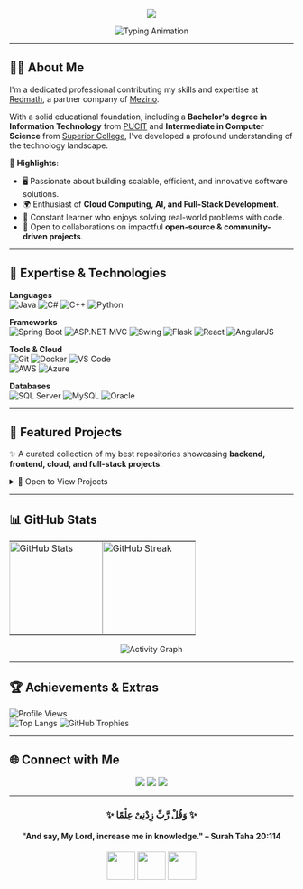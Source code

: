 <!-- Header with Typing Effect -->
<p align="center">
  <img src="https://capsule-render.vercel.app/api?type=waving&color=1E90FF&height=150&section=header&text=Hi,%20I'm%20Hassan%20Raza%20👋&fontSize=30&fontColor=ffffff" />
</p>

<p align="center">
  <img src="https://readme-typing-svg.demolab.com?font=Fira+Code&weight=500&size=20&duration=2000&pause=600&color=1E90FF&center=true&vCenter=true&width=700&lines=IT+Professional+@+Mezino;Contributor+@+Redmath;Java+%26+Spring+Boot+Developer;Innovator+and+Lifelong+Learner;Passionate+about+Knowledge+Sharing" alt="Typing Animation" />
</p>

---

## 👨‍💻 About Me  
I'm a dedicated professional contributing my skills and expertise at [Redmath](https://www.redmath.com/), a partner company of [Mezino](https://www.mezino.com/).  

With a solid educational foundation, including a **Bachelor's degree in Information Technology** from [PUCIT](https://www.pucit.edu.pk/) and **Intermediate in Computer Science** from [Superior College](https://www.superiorcolleges.edu.pk/), I've developed a profound understanding of the technology landscape.  

🌟 **Highlights**:  
- 🖥️ Passionate about building scalable, efficient, and innovative software solutions.  
- 🌍 Enthusiast of **Cloud Computing, AI, and Full-Stack Development**.  
- 🎯 Constant learner who enjoys solving real-world problems with code.  
- 🤝 Open to collaborations on impactful **open-source & community-driven projects**.  

---

## 🔧 Expertise & Technologies  

**Languages**  
![Java](https://img.shields.io/badge/Java-%23ED8B00.svg?style=for-the-badge&logo=openjdk&logoColor=white)
![C#](https://img.shields.io/badge/C%23-%23239120.svg?style=for-the-badge&logo=csharp&logoColor=white)
![C++](https://img.shields.io/badge/C++-%2300599C.svg?style=for-the-badge&logo=cplusplus&logoColor=white)
![Python](https://img.shields.io/badge/Python-%233776AB.svg?style=for-the-badge&logo=python&logoColor=white)

**Frameworks**  
![Spring Boot](https://img.shields.io/badge/SpringBoot-%236DB33F.svg?style=for-the-badge&logo=springboot&logoColor=white)
![ASP.NET MVC](https://img.shields.io/badge/ASP.NET-%235C2D91.svg?style=for-the-badge&logo=.net&logoColor=white)
![Swing](https://img.shields.io/badge/Java%20Swing-%23ED8B00.svg?style=for-the-badge&logo=java&logoColor=white)
![Flask](https://img.shields.io/badge/Flask-%23000000.svg?style=for-the-badge&logo=flask&logoColor=white)
![React](https://img.shields.io/badge/React-%2361DAFB.svg?style=for-the-badge&logo=react&logoColor=black)
![AngularJS](https://img.shields.io/badge/AngularJS-%23DD0031.svg?style=for-the-badge&logo=angularjs&logoColor=white)

**Tools & Cloud**  
![Git](https://img.shields.io/badge/Git-%23F05032.svg?style=for-the-badge&logo=git&logoColor=white)
![Docker](https://img.shields.io/badge/Docker-%232496ED.svg?style=for-the-badge&logo=docker&logoColor=white)
![VS Code](https://img.shields.io/badge/VSCode-%23007ACC.svg?style=for-the-badge&logo=visualstudiocode&logoColor=white)  
![AWS](https://img.shields.io/badge/AWS-%23FF9900.svg?style=for-the-badge&logo=amazonaws&logoColor=white)
![Azure](https://img.shields.io/badge/Azure-%230072C6.svg?style=for-the-badge&logo=microsoftazure&logoColor=white)

**Databases**  
![SQL Server](https://img.shields.io/badge/SQL%20Server-%23CC2927.svg?style=for-the-badge&logo=microsoftsqlserver&logoColor=white)
![MySQL](https://img.shields.io/badge/MySQL-%234479A1.svg?style=for-the-badge&logo=mysql&logoColor=white)
![Oracle](https://img.shields.io/badge/Oracle-%23F00000.svg?style=for-the-badge&logo=oracle&logoColor=white)

---

## 🚀 Featured Projects  

✨ A curated collection of my best repositories showcasing **backend, frontend, cloud, and full-stack projects**.  

<details>
  <summary>📌 Open to View Projects</summary>
  <br/>

<table align="center" width="100%">
  <tr>
    <td align="center" width="50%">
      <a href="https://github.com/Raza023/BankApp">
        <img src="https://github-readme-stats.vercel.app/api/pin/?username=Raza023&repo=BankApp&theme=radical&cache_bust=1" />
      </a>
    </td>
    <td align="center" width="50%">
      <a href="https://github.com/Raza023/NewsDaily">
        <img src="https://github-readme-stats.vercel.app/api/pin/?username=Raza023&repo=NewsDaily&theme=radical&cache_bust=1" />
      </a>
    </td>
  </tr>
</table>

<table align="center" width="100%">
  <tr>
    <td align="center" width="50%">
      <a href="https://github.com/Raza023/SpringBoot">
        <img src="https://github-readme-stats.vercel.app/api/pin/?username=Raza023&repo=SpringBoot&theme=radical&cache_bust=1" />
      </a>
    </td>
    <td align="center" width="50%">
      <a href="https://github.com/Raza023/courseshare">
        <img src="https://github-readme-stats.vercel.app/api/pin/?username=Raza023&repo=courseshare&theme=radical&cache_bust=1" />
      </a>
    </td>
  </tr>
</table>

<table align="center" width="100%">
  <tr>
    <td align="center" width="50%">
      <a href="https://github.com/Raza023/QuranReader">
        <img src="https://github-readme-stats.vercel.app/api/pin/?username=Raza023&repo=QuranReader&theme=radical&cache_bust=1" />
      </a>
    </td>
    <td align="center" width="50%">
      <a href="https://github.com/Raza023/Browser">
        <img src="https://github-readme-stats.vercel.app/api/pin/?username=Raza023&repo=Browser&theme=radical&cache_bust=1" />
      </a>
    </td>
  </tr>
</table>

</details>

---

## 📊 GitHub Stats  

<table align="center">
  <tr>
    <td style="padding:0;">
      <img src="https://github-readme-stats.vercel.app/api?username=Raza023&show_icons=true&count_private=true&hide=prs&theme=radical" alt="GitHub Stats" height="165"/>
    </td>
    <td style="padding:0;">
      <img src="https://github-readme-streak-stats.herokuapp.com?user=Raza023&theme=radical&hide_border=false" alt="GitHub Streak" height="165"/>
    </td>
  </tr>
</table>

<p align="center">
  <img src="https://github-readme-activity-graph.vercel.app/graph?username=Raza023&bg_color=141321&color=FF3CAC&line=DD2476&point=F9D423&area=true&hide_border=true" alt="Activity Graph" />
</p>

---

## 🏆 Achievements & Extras  

![Profile Views](https://komarev.com/ghpvc/?username=Raza023&color=blueviolet&style=flat-square)  
![Top Langs](https://github-readme-stats.vercel.app/api/top-langs/?username=Raza023&layout=compact&theme=radical&hide=css,html)
![GitHub Trophies](https://github-profile-trophy.vercel.app/?username=Raza023&theme=radical&no-frame=true&margin-w=15&margin-h=15)  

---

## 🌐 Connect with Me  

<p align="center">
  <a href="https://www.linkedin.com/in/1hassanraza/"><img src="https://img.shields.io/badge/LinkedIn-%230077B5.svg?&style=for-the-badge&logo=linkedin&logoColor=white"/></a>
  <a href="https://linktr.ee/imhraza023"><img src="https://img.shields.io/badge/Website-%23000000.svg?&style=for-the-badge&logo=linktree&logoColor=white"/></a>
  <a href="mailto:imhraza023@gmail.com"><img src="https://img.shields.io/badge/Gmail-%23D14836.svg?&style=for-the-badge&logo=gmail&logoColor=white"/></a>
</p>

---

<h3 align="center">✨ وَقُلْ رَّبِّ زِدْنِیْ عِلْمًا ✨</h3>
<h4 align="center">"And say, My Lord, increase me in knowledge." – Surah Taha 20:114</h4>

<p align="center">
  <img src="https://raw.githubusercontent.com/rahulbanerjee26/githubProfileReadmeGenerator/main/gifs/code.gif" width="50">
  <img src="https://raw.githubusercontent.com/rahulbanerjee26/githubProfileReadmeGenerator/main/gifs/handShake.gif" width="50">
  <img src="https://i.gifer.com/X11M.gif" width="50">
</p>
